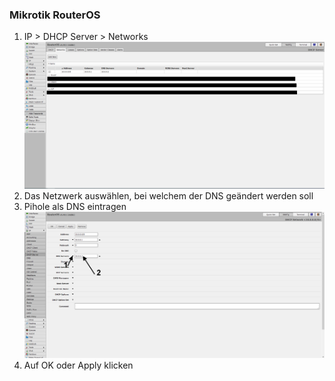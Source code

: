 ### Mikrotik RouterOS

1. IP > DHCP Server > Networks
![](routeros1.png)
2. Das Netzwerk auswählen, bei welchem der DNS geändert werden soll
3. Pihole als DNS eintragen
![](routeros2.png)
4. Auf OK oder Apply klicken